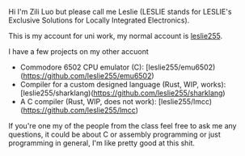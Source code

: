 Hi I'm Zili Luo but please call me Leslie (LESLIE stands for LESLIE's Exclusive Solutions for Locally Integrated Electronics).

This is my account for uni work, my normal account is [leslie255](https://github.com/leslie255).

I have a few projects on my other accuont
- Commodore 6502 CPU emulator (C): [leslie255/emu6502)(https://github.com/leslie255/emu6502)
- Compiler for a custom designed language (Rust, WIP, works): [leslie255/sharklang)(https://github.com/leslie255/sharklang)
- A C compiler (Rust, WIP, does not work): [leslie255/lmcc)(https://github.com/leslie255/lmcc)

If you're one my of the people from the class feel free to ask me any questions, it could be about C or assembly programming or just programming in general, I'm like pretty good at this shit.
